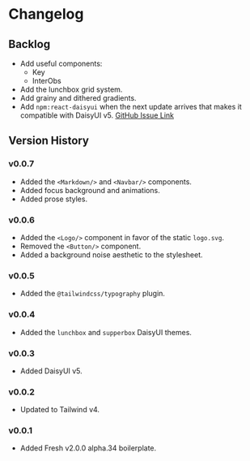 # Changelog

## Backlog

- Add useful components:
  - Key
  - InterObs
- Add the lunchbox grid system.
- Add grainy and dithered gradients.
- Add `npm:react-daisyui` when the next update arrives that makes it compatible
  with DaisyUI v5.
  [GitHub Issue Link](https://github.com/daisyui/react-daisyui/issues/470)

## Version History

### v0.0.7

- Added the `<Markdown/>` and `<Navbar/>` components.
- Added focus background and animations.
- Added prose styles.

### v0.0.6

- Added the `<Logo/>` component in favor of the static `logo.svg`.
- Removed the `<Button/>` component.
- Added a background noise aesthetic to the stylesheet.

### v0.0.5

- Added the `@tailwindcss/typography` plugin.

### v0.0.4

- Added the `lunchbox` and `supperbox` DaisyUI themes.

### v0.0.3

- Added DaisyUI v5.

### v0.0.2

- Updated to Tailwind v4.

### v0.0.1

- Added Fresh v2.0.0 alpha.34 boilerplate.
